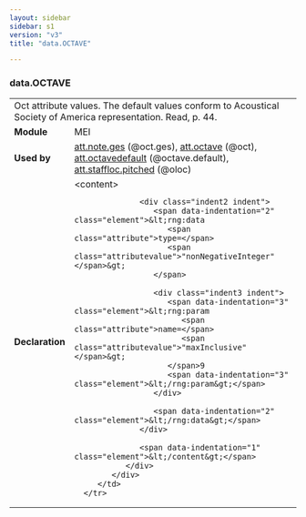 ```yaml
---
layout: sidebar
sidebar: s1
version: "v3"
title: "data.OCTAVE"

---
```


<div class="macroSpec">
   <h3 id="data.OCTAVE">data.OCTAVE</h3>
   <table class="wovenodd">
      <tr>
         <td colspan="2" class="wovenodd-col2">Oct attribute values. The default values conform to Acoustical Society of America
            representation. Read, p. 44.
         </td>
      </tr>
      <tr>
         <td class="wovenodd-col1">
            <strong>Module</strong>
         </td>
         <td class="wovenodd-col2">MEI</td>
      </tr>
      <tr>
         <td class="wovenodd-col1">
            <strong>Used by</strong>
         </td>
         <td class="wovenodd-col2">
            <div class="parent">
               <a class="link_odd_classSpec" href="{{ site.baseurl }}/{{ page.version }}/attribute-classes/att.note.ges.html">att.note.ges</a> (@oct.ges), 
               <a class="link_odd_classSpec" href="{{ site.baseurl }}/{{ page.version }}/attribute-classes/att.octave.html">att.octave</a> (@oct), 
               <a class="link_odd_classSpec" href="{{ site.baseurl }}/{{ page.version }}/attribute-classes/att.octavedefault.html">att.octavedefault</a> (@octave.default), 
               <a class="link_odd_classSpec" href="{{ site.baseurl }}/{{ page.version }}/attribute-classes/att.staffloc.pitched.html">att.staffloc.pitched</a> (@oloc)
            </div>
         </td>
      </tr>
      <tr>
         <td class="wovenodd-col1">
            <strong>Declaration</strong>
         </td>
         <td class="wovenodd-col2">
            <div xml:space="preserve" class="pre">
               <div class="indent1 indent">
                  <span data-indentation="1" class="element">&lt;content&gt;</span>
                  
                  <div class="indent2 indent">
                     <span data-indentation="2" class="element">&lt;rng:data 
                        <span class="attribute">type=</span>
                        <span class="attributevalue">"nonNegativeInteger"</span>&gt;
                     </span>
                     
                     <div class="indent3 indent">
                        <span data-indentation="3" class="element">&lt;rng:param 
                           <span class="attribute">name=</span>
                           <span class="attributevalue">"maxInclusive"</span>&gt;
                        </span>9
                        <span data-indentation="3" class="element">&lt;/rng:param&gt;</span>
                     </div>
                     
                     <span data-indentation="2" class="element">&lt;/rng:data&gt;</span>
                  </div>
                  
                  <span data-indentation="1" class="element">&lt;/content&gt;</span>
               </div>
            </div>
         </td>
      </tr>
   </table>
</div>